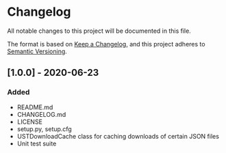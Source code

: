 # Changelog
All notable changes to this project will be documented in this file.

The format is based on [Keep a Changelog](https://keepachangelog.com/en/1.0.0/),
and this project adheres to [Semantic Versioning](https://semver.org/spec/v2.0.0.html).

## [1.0.0] - 2020-06-23
### Added
- README.md
- CHANGELOG.md
- LICENSE
- setup.py, setup.cfg
- USTDownloadCache class for caching downloads of certain JSON files
- Unit test suite
